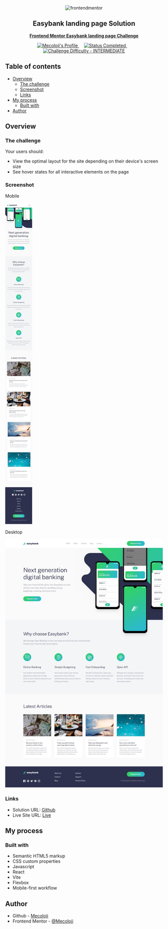 <div align="center">

  <img src="https://www.frontendmentor.io/static/images/logo-mobile.svg" alt="frontendmentor" width="80">

  <h2 align="center">Easybank landing page
 Solution</h2>
  <p align="center">
    <a href="https://www.frontendmentor.io/challenges/easybank-landing-page-WaUhkoDN/hub" target="_blank"><strong>Frontend Mentor Easybank landing page
 Challenge</strong></a>
    <br />
  </p>
</div>

<!-- Badges -->
<div align="center">
  <!-- Profiles -->
  <a href="https://www.frontendmentor.io/profile/Mecoloji" target="_blank">
    <img src="https://img.shields.io/badge/Profile-Mecoloji-B3541E?style=for-the-badge&logo=frontendmentor" alt="Mecoloji's Profile">
  </a> &nbsp;&nbsp;&nbsp;

  <!-- Status -->
  <a href="#">
    <img src="https://img.shields.io/badge/Status-Completed-brightgreen?style=for-the-badge" alt="Status Completed">
  </a> &nbsp;&nbsp;&nbsp;

  <!-- Difficulty -->
  <a href="https://www.frontendmentor.io/challenges?difficulties=1"  target="_blank">
    <img src="https://img.shields.io/badge/Difficulty-INTERMEDIATE-F1B604?style=for-the-badge&logo=frontendmentor" alt="Challenge Difficulty - INTERMEDIATE">
  </a>
</div>

## Table of contents

- [Overview](#overview)
  - [The challenge](#the-challenge)
  - [Screenshot](#screenshot)
  - [Links](#links)
- [My process](#my-process)
  - [Built with](#built-with)
- [Author](#author)

## Overview

### The challenge

Your users should:

- View the optimal layout for the site depending on their device's screen size
- See hover states for all interactive elements on the page

### Screenshot

Mobile

![](./src/design/mobile-design.jpg)

Desktop

![](./src/design/desktop-design.jpg)

### Links

- Solution URL: [Github](https://github.com/Mecoloji/Vite-and-React-Easybank-Landing-Page)
- Live Site URL: [Live](https://react-easybank-landing-page.netlify.app/)

## My process

### Built with

- Semantic HTML5 markup
- CSS custom properties
- Javascript
- React
- Vite
- Flexbox
- Mobile-first workflow

## Author

- Github - [Mecoloji](https://github.com/Mecoloji)
- Frontend Mentor - [@Mecoloji](https://www.frontendmentor.io/profile/Mecoloji)
